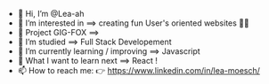 - 👋 Hi, I’m @Lea-ah
- 👀 I’m interested in ==> creating fun User's oriented websites 🙆‍♀
- 🤖 Project GIG-FOX ==> 
- 🧠 I’m studied ==> Full Stack Developement 
- 🌱 I’m currently learning / improving ==> Javascript
- 🌱 What I want to learn next ==> React ! 
- 📫 How to reach me: 👉 https://www.linkedin.com/in/lea-moesch/


<!---
Lea-ah/Lea-ah is a ✨ special ✨ repository because its `README.md` (this file) appears on your GitHub profile.
You can click the Preview link to take a look at your changes.
--->
